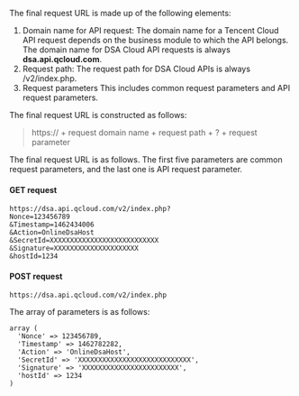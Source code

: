 The final request URL is made up of the following elements:

1. Domain name for API request: The domain name for a Tencent Cloud API request depends on the business module to which the API belongs. The domain name for DSA Cloud API requests is always **dsa.api.qcloud.com**.  
2. Request path: The request path for DSA Cloud APIs is always /v2/index.php.  
3. Request parameters This includes common request parameters and API request parameters.

The final request URL is constructed as follows:
> https:// + request domain name + request path + ? + request parameter

The final request URL is as follows. The first five parameters are common request parameters, and the last one is API request parameter.

#### GET request  
```
https://dsa.api.qcloud.com/v2/index.php?
Nonce=123456789
&Timestamp=1462434006
&Action=OnlineDsaHost
&SecretId=XXXXXXXXXXXXXXXXXXXXXXXXXXX
&Signature=XXXXXXXXXXXXXXXXXXXXX
&hostId=1234
```
#### POST request  
```
https://dsa.api.qcloud.com/v2/index.php
```  
The array of parameters is as follows:
```
array (
  'Nonce' => 123456789,
  'Timestamp' => 1462782282,
  'Action' => 'OnlineDsaHost',
  'SecretId' => 'XXXXXXXXXXXXXXXXXXXXXXXXXXXX',
  'Signature' => 'XXXXXXXXXXXXXXXXXXXXXXXX',
  'hostId' => 1234
)
```  

